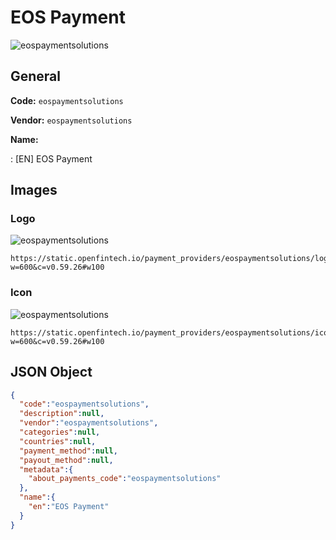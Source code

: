 
# EOS Payment 
![eospaymentsolutions](https://static.openfintech.io/payment_providers/eospaymentsolutions/logo.svg?w=600&c=v0.59.26#w100)  

## General 
 
**Code:** `eospaymentsolutions` 
 
**Vendor:** `eospaymentsolutions` 
 
**Name:**  
 
:	[EN] EOS Payment  

## Images 

### Logo 
 
![eospaymentsolutions](https://static.openfintech.io/payment_providers/eospaymentsolutions/logo.svg?w=600&c=v0.59.26#w100)  

```
https://static.openfintech.io/payment_providers/eospaymentsolutions/logo.svg?w=600&c=v0.59.26#w100
```  

### Icon 
 
![eospaymentsolutions](https://static.openfintech.io/payment_providers/eospaymentsolutions/icon.svg?w=600&c=v0.59.26#w100)  

```
https://static.openfintech.io/payment_providers/eospaymentsolutions/icon.svg?w=600&c=v0.59.26#w100
```  

## JSON Object 

```json
{
  "code":"eospaymentsolutions",
  "description":null,
  "vendor":"eospaymentsolutions",
  "categories":null,
  "countries":null,
  "payment_method":null,
  "payout_method":null,
  "metadata":{
    "about_payments_code":"eospaymentsolutions"
  },
  "name":{
    "en":"EOS Payment"
  }
}
```  
